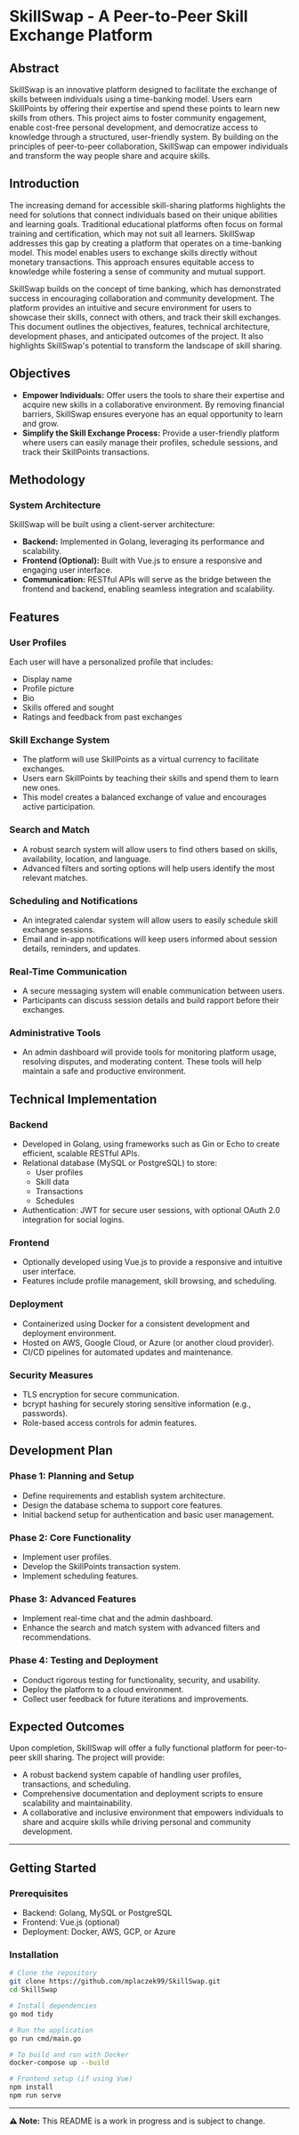 # SkillSwap - A Peer-to-Peer Skill Exchange Platform

## Abstract

SkillSwap is an innovative platform designed to facilitate the exchange of skills between individuals using a time-banking model. Users earn SkillPoints by offering their expertise and spend these points to learn new skills from others. This project aims to foster community engagement, enable cost-free personal development, and democratize access to knowledge through a structured, user-friendly system. By building on the principles of peer-to-peer collaboration, SkillSwap can empower individuals and transform the way people share and acquire skills.

## Introduction

The increasing demand for accessible skill-sharing platforms highlights the need for solutions that connect individuals based on their unique abilities and learning goals. Traditional educational platforms often focus on formal training and certification, which may not suit all learners. SkillSwap addresses this gap by creating a platform that operates on a time-banking model. This model enables users to exchange skills directly without monetary transactions. This approach ensures equitable access to knowledge while fostering a sense of community and mutual support.

SkillSwap builds on the concept of time banking, which has demonstrated success in encouraging collaboration and community development. The platform provides an intuitive and secure environment for users to showcase their skills, connect with others, and track their skill exchanges. This document outlines the objectives, features, technical architecture, development phases, and anticipated outcomes of the project. It also highlights SkillSwap's potential to transform the landscape of skill sharing.

## Objectives

* **Empower Individuals:** Offer users the tools to share their expertise and acquire new skills in a collaborative environment. By removing financial barriers, SkillSwap ensures everyone has an equal opportunity to learn and grow.
* **Simplify the Skill Exchange Process:** Provide a user-friendly platform where users can easily manage their profiles, schedule sessions, and track their SkillPoints transactions.

## Methodology

### System Architecture

SkillSwap will be built using a client-server architecture:

* **Backend:** Implemented in Golang, leveraging its performance and scalability.
* **Frontend (Optional):** Built with Vue.js to ensure a responsive and engaging user interface.
* **Communication:** RESTful APIs will serve as the bridge between the frontend and backend, enabling seamless integration and scalability.

## Features

### User Profiles

Each user will have a personalized profile that includes:

* Display name  
* Profile picture  
* Bio  
* Skills offered and sought  
* Ratings and feedback from past exchanges  

### Skill Exchange System

* The platform will use SkillPoints as a virtual currency to facilitate exchanges.  
* Users earn SkillPoints by teaching their skills and spend them to learn new ones.  
* This model creates a balanced exchange of value and encourages active participation.  

### Search and Match

* A robust search system will allow users to find others based on skills, availability, location, and language.  
* Advanced filters and sorting options will help users identify the most relevant matches.  

### Scheduling and Notifications

* An integrated calendar system will allow users to easily schedule skill exchange sessions.  
* Email and in-app notifications will keep users informed about session details, reminders, and updates.  

### Real-Time Communication

* A secure messaging system will enable communication between users.  
* Participants can discuss session details and build rapport before their exchanges.  

### Administrative Tools

* An admin dashboard will provide tools for monitoring platform usage, resolving disputes, and moderating content. These tools will help maintain a safe and productive environment.

## Technical Implementation

### Backend

* Developed in Golang, using frameworks such as Gin or Echo to create efficient, scalable RESTful APIs.  
* Relational database (MySQL or PostgreSQL) to store:  
  * User profiles  
  * Skill data  
  * Transactions  
  * Schedules  
* Authentication: JWT for secure user sessions, with optional OAuth 2.0 integration for social logins.

### Frontend

* Optionally developed using Vue.js to provide a responsive and intuitive user interface.  
* Features include profile management, skill browsing, and scheduling.

### Deployment

* Containerized using Docker for a consistent development and deployment environment.  
* Hosted on AWS, Google Cloud, or Azure (or another cloud provider).  
* CI/CD pipelines for automated updates and maintenance.

### Security Measures

* TLS encryption for secure communication.  
* bcrypt hashing for securely storing sensitive information (e.g., passwords).  
* Role-based access controls for admin features.

## Development Plan

### Phase 1: Planning and Setup

* Define requirements and establish system architecture.  
* Design the database schema to support core features.  
* Initial backend setup for authentication and basic user management.

### Phase 2: Core Functionality

* Implement user profiles.  
* Develop the SkillPoints transaction system.  
* Implement scheduling features.

### Phase 3: Advanced Features

* Implement real-time chat and the admin dashboard.  
* Enhance the search and match system with advanced filters and recommendations.

### Phase 4: Testing and Deployment

* Conduct rigorous testing for functionality, security, and usability.  
* Deploy the platform to a cloud environment.  
* Collect user feedback for future iterations and improvements.

## Expected Outcomes

Upon completion, SkillSwap will offer a fully functional platform for peer-to-peer skill sharing. The project will provide:

* A robust backend system capable of handling user profiles, transactions, and scheduling.  
* Comprehensive documentation and deployment scripts to ensure scalability and maintainability.  
* A collaborative and inclusive environment that empowers individuals to share and acquire skills while driving personal and community development.

---

## Getting Started

### Prerequisites

* Backend: Golang, MySQL or PostgreSQL  
* Frontend: Vue.js (optional)  
* Deployment: Docker, AWS, GCP, or Azure  

### Installation

```bash
# Clone the repository
git clone https://github.com/mplaczek99/SkillSwap.git
cd SkillSwap

# Install dependencies
go mod tidy

# Run the application
go run cmd/main.go

# To build and run with Docker
docker-compose up --build

# Frontend setup (if using Vue)
npm install
npm run serve
```
---
**⚠️ Note:** This README is a work in progress and is subject to change.
```
